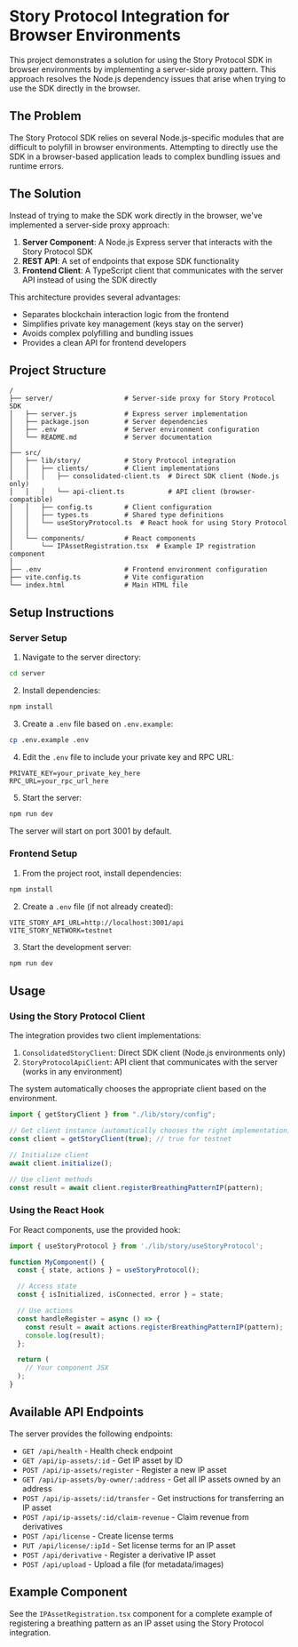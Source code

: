# Story Protocol Integration for Browser Environments

This project demonstrates a solution for using the Story Protocol SDK in browser environments by implementing a server-side proxy pattern. This approach resolves the Node.js dependency issues that arise when trying to use the SDK directly in the browser.

## The Problem

The Story Protocol SDK relies on several Node.js-specific modules that are difficult to polyfill in browser environments. Attempting to directly use the SDK in a browser-based application leads to complex bundling issues and runtime errors.

## The Solution

Instead of trying to make the SDK work directly in the browser, we've implemented a server-side proxy approach:

1. **Server Component**: A Node.js Express server that interacts with the Story Protocol SDK
2. **REST API**: A set of endpoints that expose SDK functionality
3. **Frontend Client**: A TypeScript client that communicates with the server API instead of using the SDK directly

This architecture provides several advantages:

- Separates blockchain interaction logic from the frontend
- Simplifies private key management (keys stay on the server)
- Avoids complex polyfilling and bundling issues
- Provides a clean API for frontend developers

## Project Structure

```
/
├── server/                  # Server-side proxy for Story Protocol SDK
│   ├── server.js            # Express server implementation
│   ├── package.json         # Server dependencies
│   ├── .env                 # Server environment configuration
│   └── README.md            # Server documentation
│
├── src/
│   ├── lib/story/           # Story Protocol integration
│   │   ├── clients/         # Client implementations
│   │   │   ├── consolidated-client.ts  # Direct SDK client (Node.js only)
│   │   │   └── api-client.ts           # API client (browser-compatible)
│   │   ├── config.ts        # Client configuration
│   │   ├── types.ts         # Shared type definitions
│   │   └── useStoryProtocol.ts  # React hook for using Story Protocol
│   │
│   └── components/          # React components
│       └── IPAssetRegistration.tsx  # Example IP registration component
│
├── .env                     # Frontend environment configuration
├── vite.config.ts           # Vite configuration
└── index.html               # Main HTML file
```

## Setup Instructions

### Server Setup

1. Navigate to the server directory:

```bash
cd server
```

2. Install dependencies:

```bash
npm install
```

3. Create a `.env` file based on `.env.example`:

```bash
cp .env.example .env
```

4. Edit the `.env` file to include your private key and RPC URL:

```
PRIVATE_KEY=your_private_key_here
RPC_URL=your_rpc_url_here
```

5. Start the server:

```bash
npm run dev
```

The server will start on port 3001 by default.

### Frontend Setup

1. From the project root, install dependencies:

```bash
npm install
```

2. Create a `.env` file (if not already created):

```
VITE_STORY_API_URL=http://localhost:3001/api
VITE_STORY_NETWORK=testnet
```

3. Start the development server:

```bash
npm run dev
```

## Usage

### Using the Story Protocol Client

The integration provides two client implementations:

1. `ConsolidatedStoryClient`: Direct SDK client (Node.js environments only)
2. `StoryProtocolApiClient`: API client that communicates with the server (works in any environment)

The system automatically chooses the appropriate client based on the environment.

```typescript
import { getStoryClient } from "./lib/story/config";

// Get client instance (automatically chooses the right implementation)
const client = getStoryClient(true); // true for testnet

// Initialize client
await client.initialize();

// Use client methods
const result = await client.registerBreathingPatternIP(pattern);
```

### Using the React Hook

For React components, use the provided hook:

```typescript
import { useStoryProtocol } from './lib/story/useStoryProtocol';

function MyComponent() {
  const { state, actions } = useStoryProtocol();

  // Access state
  const { isInitialized, isConnected, error } = state;

  // Use actions
  const handleRegister = async () => {
    const result = await actions.registerBreathingPatternIP(pattern);
    console.log(result);
  };

  return (
    // Your component JSX
  );
}
```

## Available API Endpoints

The server provides the following endpoints:

- `GET /api/health` - Health check endpoint
- `GET /api/ip-assets/:id` - Get IP asset by ID
- `POST /api/ip-assets/register` - Register a new IP asset
- `GET /api/ip-assets/by-owner/:address` - Get all IP assets owned by an address
- `POST /api/ip-assets/:id/transfer` - Get instructions for transferring an IP asset
- `POST /api/ip-assets/:id/claim-revenue` - Claim revenue from derivatives
- `POST /api/license` - Create license terms
- `PUT /api/license/:ipId` - Set license terms for an IP asset
- `POST /api/derivative` - Register a derivative IP asset
- `POST /api/upload` - Upload a file (for metadata/images)

## Example Component

See the `IPAssetRegistration.tsx` component for a complete example of registering a breathing pattern as an IP asset using the Story Protocol integration.
